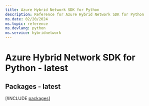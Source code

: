 ```yaml
---
title: Azure Hybrid Network SDK for Python
description: Reference for Azure Hybrid Network SDK for Python
ms.date: 02/20/2024
ms.topic: reference
ms.devlang: python
ms.service: hybridnetwork
---
```

# Azure Hybrid Network SDK for Python - latest
## Packages - latest
[!INCLUDE [packages](hybrid-network-index.md)]